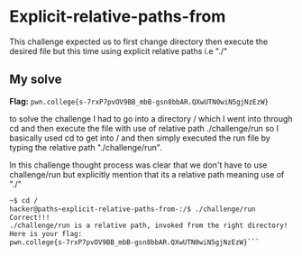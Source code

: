# Explicit-relative-paths-from

This challenge expected us to first change directory then execute the desired file but this time using explicit relative paths i.e "./"

## My solve
**Flag:** `pwn.college{s-7rxP7pvOV9BB_mbB-gsn8bbAR.QXwUTN0wiN5gjNzEzW}`

to solve the challenge I had to go into a directory / which I went into through cd and then execute the file with use of relative path ./challenge/run so I basically used cd to get
into / and then simply executed the run file by typing the relative path "./challenge/run". 

In this challenge thought process was clear that we don't have to use challenge/run but explicitly mention that its a relative path meaning use of "./"


```bash
~$ cd /
hacker@paths~explicit-relative-paths-from-:/$ ./challenge/run
Correct!!!
./challenge/run is a relative path, invoked from the right directory!
Here is your flag:
pwn.college{s-7rxP7pvOV9BB_mbB-gsn8bbAR.QXwUTN0wiN5gjNzEzW}```

